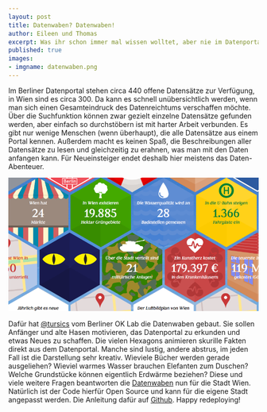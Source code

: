 ```yaml
---
layout: post
title: Datenwaben? Datenwaben!
author: Eileen und Thomas
excerpt: Was ihr schon immer mal wissen wolltet, aber nie im Datenportal gefunden habt.
published: true
images:
- imgname: datenwaben.png
---
```


Im Berliner Datenportal stehen circa 440 offene Datensätze zur Verfügung, in Wien sind es circa 300. Da kann es schnell unübersichtlich werden, wenn man sich einen Gesamteindruck des Datenreichtums verschaffen möchte. Über die Suchfunktion können zwar gezielt einzelne Datensätze gefunden werden, aber einfach so durchstöbern ist mit harter Arbeit verbunden. Es gibt nur wenige Menschen (wenn überhaupt), die alle Datensätze aus einem Portal kennen. Außerdem macht es keinen Spaß, die Beschreibungen aller Datensätze zu lesen und gleichzeitig zu erahnen, was man mit den Daten anfangen kann. Für Neueinsteiger endet deshalb hier meistens das Daten-Abenteuer.

![Datenwaben](/assets/blog/datenwaben.png)

Dafür hat [@tursics][] vom Berliner OK Lab die Datenwaben gebaut. Sie sollen Anfänger und alte Hasen motivieren, das Datenportal zu erkunden und etwas Neues zu schaffen. Die vielen Hexagons animieren skurille Fakten direkt aus dem Datenportal. Manche sind lustig, andere abstrus, im jeden Fall ist die Darstellung sehr kreativ. Wieviele Bücher werden gerade ausgeliehen? Wieviel warmes Wasser brauchen Elefanten zum Duschen? Welche Grundstücke können eigentlich Erdwärme beziehen? Diese und viele weitere Fragen beantworten die [Datenwaben][] nun für die Stadt Wien. Natürlich ist der Code hierfür Open Source und kann für die eigene Stadt angepasst werden. Die Anleitung dafür auf [Github][]. Happy redeploying!

[Datenwaben]: http://daten-waben.tursics.de
[Github]: http://daten-waben.tursics.de
[@tursics]: https://twitter.com/tursics

